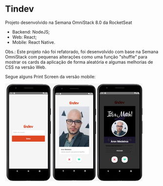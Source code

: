# Tindev

Projeto desenvolvido na Semana OmniStack 8.0 da RocketSeat


- Backend: NodeJS;
- Web: React;
- Mobile: React Native.

Obs.: Este projeto não foi refatorado, foi desenvolvido com base na Semana OmniStack com pequenas alterações como uma função "shuffle" para mostrar os cards da aplicação de forma aleatória e algumas melhorias de CSS na versão Web.

Segue alguns Print Screen da versão mobile:

<div style="display: flex; flex-wrap: wrap;">
  <img src="https://github.com/aronmedeiros/Semana-OminStack-8.0/blob/main/telas/mobile01.jpg" width="150">
  <img src="https://github.com/aronmedeiros/Semana-OminStack-8.0/blob/main/telas/mobile02.jpg" width="150">
  <img src="https://github.com/aronmedeiros/Semana-OminStack-8.0/blob/main/telas/mobile03.jpg" width="150">
</div>
